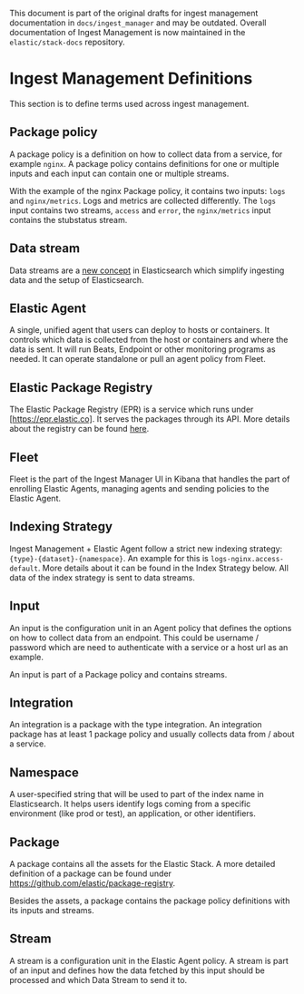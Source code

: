 This document is part of the original drafts for ingest management documentation in `docs/ingest_manager` and may be outdated.
Overall documentation of Ingest Management is now maintained in the `elastic/stack-docs` repository.

# Ingest Management Definitions

This section is to define terms used across ingest management.

## Package policy

A package policy is a definition on how to collect data from a service, for example `nginx`. A package policy contains
definitions for one or multiple inputs and each input can contain one or multiple streams.

With the example of the nginx Package policy, it contains two inputs: `logs` and `nginx/metrics`. Logs and metrics are collected
differently. The `logs` input contains two streams, `access` and `error`, the `nginx/metrics` input contains the stubstatus stream.

## Data stream

Data streams are a [new concept](https://github.com/elastic/elasticsearch/issues/53100) in Elasticsearch which simplify
ingesting data and the setup of Elasticsearch.

## Elastic Agent

A single, unified agent that users can deploy to hosts or containers. It controls which data is collected from the host or containers and where the data is sent. It will run Beats, Endpoint or other monitoring programs as needed. It can operate standalone or pull an agent policy from Fleet.

## Elastic Package Registry

The Elastic Package Registry (EPR) is a service which runs under [https://epr.elastic.co]. It serves the packages through its API.
More details about the registry can be found [here](https://github.com/elastic/package-registry).

## Fleet

Fleet is the part of the Ingest Manager UI in Kibana that handles the part of enrolling Elastic Agents, managing agents and sending policies to the Elastic Agent.

## Indexing Strategy

Ingest Management + Elastic Agent follow a strict new indexing strategy: `{type}-{dataset}-{namespace}`. An example
for this is `logs-nginx.access-default`. More details about it can be found in the Index Strategy below. All data of
the index strategy is sent to data streams.

## Input

An input is the configuration unit in an Agent policy that defines the options on how to collect data from
an endpoint. This could be username / password which are need to authenticate with a service or a host url
as an example.

An input is part of a Package policy and contains streams.

## Integration

An integration is a package with the type integration. An integration package has at least 1 package policy
and usually collects data from / about a service.

## Namespace

A user-specified string that will be used to part of the index name in Elasticsearch. It helps users identify logs coming from a specific environment (like prod or test), an application, or other identifiers.

## Package

A package contains all the assets for the Elastic Stack. A more detailed definition of a
package can be found under https://github.com/elastic/package-registry.

Besides the assets, a package contains the package policy definitions with its inputs and streams.

## Stream

A stream is a configuration unit in the Elastic Agent policy. A stream is part of an input and defines how the data
fetched by this input should be processed and which Data Stream to send it to.
